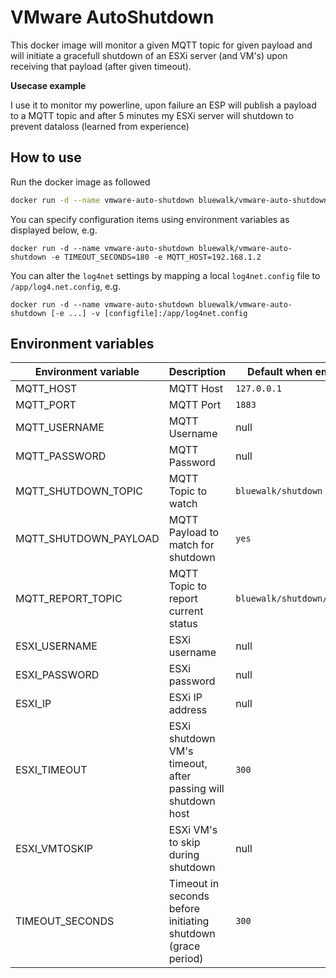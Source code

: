 # VMware AutoShutdown
This docker image will monitor a given MQTT topic for given payload and will initiate a gracefull shutdown of an ESXi server (and VM's) upon receiving that payload (after given timeout).

__Usecase example__

I use it to monitor my powerline, upon failure an ESP will publish a payload to a MQTT topic and after 5 minutes my ESXi server will shutdown to prevent dataloss (learned from experience)

## How to use
Run the docker image as followed
```bash
docker run -d --name vmware-auto-shutdown bluewalk/vmware-auto-shutdown [-e ...]
```
You can specify configuration items using environment variables as displayed below, e.g.
```
docker run -d --name vmware-auto-shutdown bluewalk/vmware-auto-shutdown -e TIMEOUT_SECONDS=180 -e MQTT_HOST=192.168.1.2
```

You can alter the `log4net` settings by mapping a local `log4net.config` file to `/app/log4.net.config`, e.g.
```
docker run -d --name vmware-auto-shutdown bluewalk/vmware-auto-shutdown [-e ...] -v [configfile]:/app/log4net.config
```

## Environment variables
|Environment variable|Description|Default when empty|
|-|-|-|
|MQTT_HOST|MQTT Host|`127.0.0.1`|
|MQTT_PORT|MQTT Port|`1883`|
|MQTT_USERNAME|MQTT Username|null|
|MQTT_PASSWORD|MQTT Password|null|
|MQTT_SHUTDOWN_TOPIC|MQTT Topic to watch|`bluewalk/shutdown`|
|MQTT_SHUTDOWN_PAYLOAD|MQTT Payload to match for shutdown|`yes`|
|MQTT_REPORT_TOPIC|MQTT Topic to report current status|`bluewalk/shutdown/report`|
|ESXI_USERNAME|ESXi username|null|
|ESXI_PASSWORD|ESXi password|null|
|ESXI_IP|ESXi IP address|null|
|ESXI_TIMEOUT|ESXi shutdown VM's timeout, after passing will shutdown host|`300`|
|ESXI_VMTOSKIP|ESXi VM's to skip during shutdown|null|
|TIMEOUT_SECONDS|Timeout in seconds before initiating shutdown (grace period)|`300`|
